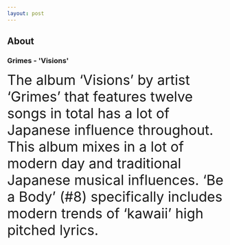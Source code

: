 ```yaml
---
layout: post
---
```


## About
### Grimes - 'Visions'

<font size="6">
The album ‘Visions’ by artist ‘Grimes’ that features twelve songs in total has a lot of Japanese influence throughout. This album mixes in a lot of modern day and traditional Japanese musical influences. ‘Be a Body’ (#8) specifically includes modern trends of ‘kawaii’ high pitched lyrics.
</font>

 